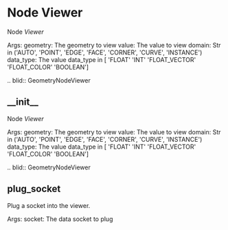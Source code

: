 
# Node Viewer

Node *Viewer*

Args:
  geometry: The geometry to view
  value: The value to view
  domain: Str in ('AUTO', 'POINT', 'EDGE', 'FACE', 'CORNER', 'CURVE', 'INSTANCE')
  data_type: The value data_type in [ 'FLOAT' 'INT' 'FLOAT_VECTOR' 'FLOAT_COLOR' 'BOOLEAN']
  
  
.. blid:: GeometryNodeViewer





## \_\_init\_\_

Node *Viewer*

Args:
  geometry: The geometry to view
  value: The value to view
  domain: Str in ('AUTO', 'POINT', 'EDGE', 'FACE', 'CORNER', 'CURVE', 'INSTANCE')
  data_type: The value data_type in [ 'FLOAT' 'INT' 'FLOAT_VECTOR' 'FLOAT_COLOR' 'BOOLEAN']
  
  
.. blid:: GeometryNodeViewer





## plug_socket

Plug a socket into the viewer.

Args:
  socket: The data socket to plug
  
  
  
  

